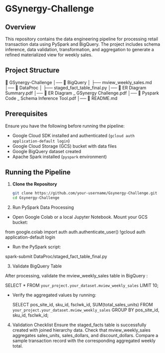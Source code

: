 
# GSynergy-Challenge

## Overview
This repository contains the data engineering pipeline for processing retail transaction data using PySpark and BigQuery. The project includes schema inference, data validation, transformation, and aggregation to generate a refined materialized view for weekly sales.

## Project Structure

📂 GSynergy-Challenge │── 📂 BigQuery │ ├── mview_weekly_sales.md │── 📂 DataProc │ ├── staged_fact_table_final.py │── 📄 ER Diagram Summary.pdf │── 📄 ER Diagram _ GSynergy Challenge.pdf │── 📄 Pyspark Code _ Schema Inference Tool.pdf │── 📄 README.md


## Prerequisites
Ensure you have the following before running the pipeline:
- Google Cloud SDK installed and authenticated (`gcloud auth application-default login`)
- Google Cloud Storage (GCS) bucket with data files
- Google BigQuery dataset created
- Apache Spark installed (`pyspark` environment)

## Running the Pipeline
1. **Clone the Repository**
   ```bash
   git clone https://github.com/your-username/Gsynergy-Challenge.git
   cd Gsynergy-Challenge

2. Run PySpark Data Processing

* Open Google Colab or a local Jupyter Notebook.
Mount your GCS bucket:

from google.colab import auth
auth.authenticate_user()
!gcloud auth application-default login

* Run the PySpark script:

spark-submit DataProc/staged_fact_table_final.py

3. Validate BigQuery Table

After processing, validate the mview_weekly_sales table in BigQuery :

SELECT * FROM `your_project.your_dataset.mview_weekly_sales` LIMIT 10;

* Verify the aggregated values by running:

  SELECT pos_site_id, sku_id, fsclwk_id, SUM(total_sales_units) 
FROM `your_project.your_dataset.mview_weekly_sales`
GROUP BY pos_site_id, sku_id, fsclwk_id;

4. Validation Checklist
Ensure the staged_facts table is successfully created with joined hierarchy data.
Check that mview_weekly_sales aggregates sales_units, sales_dollars, and discount_dollars.
Compare a sample transaction record with the corresponding aggregated weekly total.




